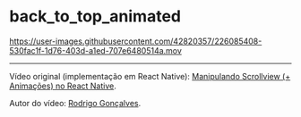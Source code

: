 # back_to_top_animated

https://user-images.githubusercontent.com/42820357/226085408-530fac1f-1d76-403d-a1ed-707e6480514a.mov

---
Vídeo original (implementação em React Native):
[Manipulando Scrollview (+ Animações) no React Native](https://www.youtube.com/watch?v=QNYgJiYmJhc).

Autor do vídeo: [Rodrigo Gonçalves](linkedin.com/in/rodrigo-gonçalves-santana).
